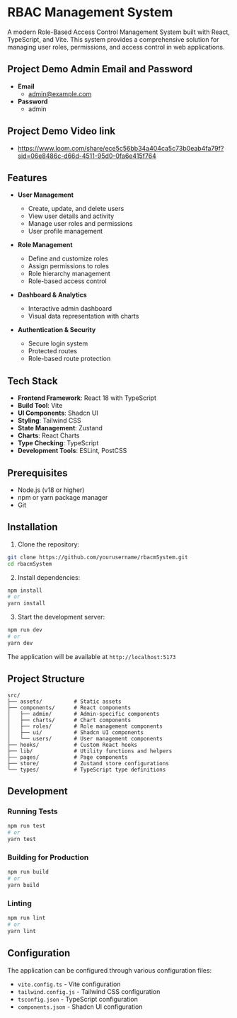 # RBAC Management System

A modern Role-Based Access Control Management System built with React, TypeScript, and Vite. This system provides a comprehensive solution for managing user roles, permissions, and access control in web applications.

## Project Demo Admin Email and Password

- **Email** 
  - admin@example.com
- **Password**
  - admin

## Project Demo Video link
  -  https://www.loom.com/share/ece5c56bb34a404ca5c73b0eab4fa79f?sid=06e8486c-d66d-4511-95d0-0fa6e415f764


## Features

- **User Management**
  - Create, update, and delete users
  - View user details and activity
  - Manage user roles and permissions
  - User profile management

- **Role Management**
  - Define and customize roles
  - Assign permissions to roles
  - Role hierarchy management
  - Role-based access control

- **Dashboard & Analytics**
  - Interactive admin dashboard
  - Visual data representation with charts
  

- **Authentication & Security**
  - Secure login system
  - Protected routes
  - Role-based route protection

## Tech Stack

- **Frontend Framework**: React 18 with TypeScript
- **Build Tool**: Vite
- **UI Components**: Shadcn UI
- **Styling**: Tailwind CSS
- **State Management**: Zustand
- **Charts**: React Charts
- **Type Checking**: TypeScript
- **Development Tools**: ESLint, PostCSS

## Prerequisites

- Node.js (v18 or higher)
- npm or yarn package manager
- Git

## Installation

1. Clone the repository:
```bash
git clone https://github.com/yourusername/rbacmSystem.git
cd rbacmSystem
```

2. Install dependencies:
```bash
npm install
# or
yarn install
```

3. Start the development server:
```bash
npm run dev
# or
yarn dev
```

The application will be available at `http://localhost:5173`

## Project Structure

```
src/
├── assets/          # Static assets
├── components/      # React components
│   ├── admin/       # Admin-specific components
│   ├── charts/      # Chart components
│   ├── roles/       # Role management components
│   ├── ui/          # Shadcn UI components
│   └── users/       # User management components
├── hooks/           # Custom React hooks
├── lib/             # Utility functions and helpers
├── pages/           # Page components
├── store/           # Zustand store configurations
└── types/           # TypeScript type definitions
```

## Development

### Running Tests
```bash
npm run test
# or
yarn test
```

### Building for Production
```bash
npm run build
# or
yarn build
```

### Linting
```bash
npm run lint
# or
yarn lint
```

## Configuration

The application can be configured through various configuration files:

- `vite.config.ts` - Vite configuration
- `tailwind.config.js` - Tailwind CSS configuration
- `tsconfig.json` - TypeScript configuration
- `components.json` - Shadcn UI configuration
